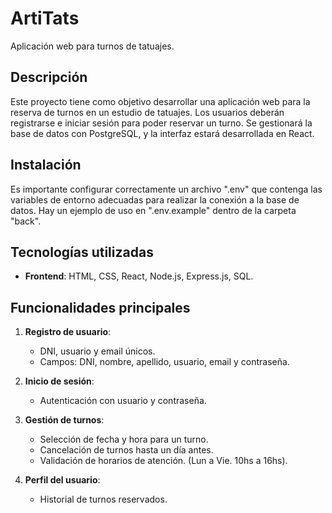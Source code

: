 # ArtiTats
Aplicación web para turnos de tatuajes.

## Descripción
Este proyecto tiene como objetivo desarrollar una aplicación web para la reserva de turnos en un estudio de tatuajes. Los usuarios deberán registrarse e iniciar sesión para poder reservar un turno. Se gestionará la base de datos con PostgreSQL, y la interfaz estará desarrollada en React.

## Instalación
Es importante configurar correctamente un archivo ".env" que contenga las variables de entorno adecuadas para realizar la conexión a la base de datos. Hay un ejemplo de uso en ".env.example" dentro de la carpeta "back".

## Tecnologías utilizadas
- **Frontend**: HTML, CSS, React, Node.js, Express.js, SQL.

## Funcionalidades principales
1. **Registro de usuario**:
   - DNI, usuario y email únicos.
   - Campos: DNI, nombre, apellido, usuario, email y contraseña.

2. **Inicio de sesión**:
   - Autenticación con usuario y contraseña.

3. **Gestión de turnos**:
   - Selección de fecha y hora para un turno.
   - Cancelación de turnos hasta un día antes.
   - Validación de horarios de atención. (Lun a Vie. 10hs a 16hs).

4. **Perfil del usuario**:
   - Historial de turnos reservados.
